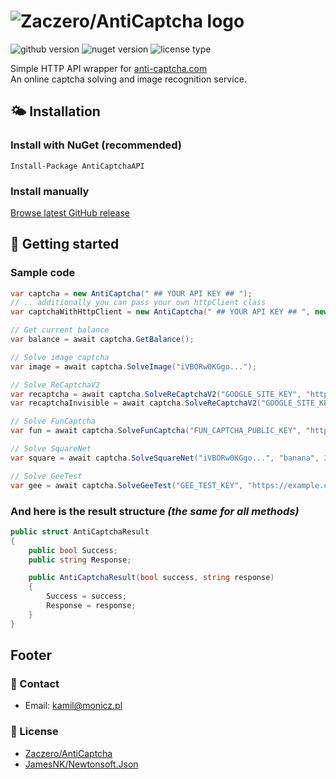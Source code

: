 # ![Zaczero/AntiCaptcha logo](https://github.com/Zaczero/AntiCaptcha/blob/master/resources/AntiCaptcha.png)

![github version](https://img.shields.io/github/release/Zaczero/AntiCaptcha.svg)
![nuget version](https://img.shields.io/nuget/v/AntiCaptchaAPI.svg)
![license type](https://img.shields.io/github/license/Zaczero/AntiCaptcha.svg)

Simple HTTP API wrapper for [anti-captcha.com](https://anti-captcha.com/)  
An online captcha solving and image recognition service.

## 🌤️ Installation

### Install with NuGet (recommended)

`Install-Package AntiCaptchaAPI`

### Install manually

[Browse latest GitHub release](https://github.com/Zaczero/AntiCaptcha/releases/latest)

## 🏁 Getting started

### Sample code

```cs
var captcha = new AntiCaptcha(" ## YOUR API KEY ## ");
// .. additionally you can pass your own httpClient class
var captchaWithHttpClient = new AntiCaptcha(" ## YOUR API KEY ## ", new HttpClient());

// Get current balance
var balance = await captcha.GetBalance();

// Solve image captcha
var image = await captcha.SolveImage("iVBORw0KGgo...");

// Solve ReCaptchaV2
var recaptcha = await captcha.SolveReCaptchaV2("GOOGLE_SITE_KEY", "https://example.com");
var recaptchaInvisible = await captcha.SolveReCaptchaV2("GOOGLE_SITE_KEY", "https://example.com", true);

// Solve FunCaptcha
var fun = await captcha.SolveFunCaptcha("FUN_CAPTCHA_PUBLIC_KEY", "https://example.com");

// Solve SquareNet
var square = await captcha.SolveSquareNet("iVBORw0KGgo...", "banana", 3, 3);

// Solve GeeTest
var gee = await captcha.SolveGeeTest("GEE_TEST_KEY", "https://example.com", "CHALLENGE");
```

### And here is the result structure *(the same for all methods)*

```cs
public struct AntiCaptchaResult
{
    public bool Success;
    public string Response;

    public AntiCaptchaResult(bool success, string response)
    {
        Success = success;
        Response = response;
    }
}
```

## Footer

### 📧 Contact

* Email: [kamil@monicz.pl](mailto:kamil@monicz.pl)

### 📃 License

* [Zaczero/AntiCaptcha](https://github.com/Zaczero/AntiCaptcha/blob/master/LICENSE)
* [JamesNK/Newtonsoft.Json](https://github.com/JamesNK/Newtonsoft.Json/blob/master/LICENSE.md)
